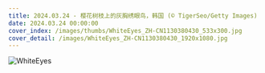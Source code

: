 ```yaml
---
title: 2024.03.24 - 樱花树枝上的灰胸绣眼鸟，韩国 (© TigerSeo/Getty Images)
date: 2024.03.24 00:00:00
cover_index: /images/thumbs/WhiteEyes_ZH-CN1130380430_533x300.jpg
cover_detail: /images/WhiteEyes_ZH-CN1130380430_1920x1080.jpg
---
```


![WhiteEyes](/images/WhiteEyes_ZH-CN1130380430_1920x1080.jpg)
